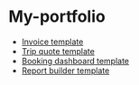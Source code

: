 # My-portfolio
- <a href="https://ivan006.github.io/My-portfolio/invoice-template/">Invoice template</a>
- <a href="https://ivan006.github.io/My-portfolio/quote-template/">Trip quote template</a>
- <a href="https://ivan006.github.io/My-portfolio/booking-dashboard-template/">Booking dashboard template</a>
- <a href="https://ivan006.github.io/My-portfolio/report-builder-template/">Report builder template</a>
